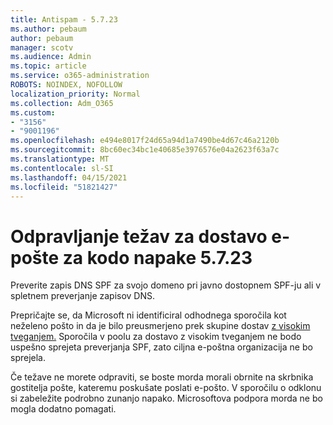 ```yaml
---
title: Antispam - 5.7.23
ms.author: pebaum
author: pebaum
manager: scotv
ms.audience: Admin
ms.topic: article
ms.service: o365-administration
ROBOTS: NOINDEX, NOFOLLOW
localization_priority: Normal
ms.collection: Adm_O365
ms.custom:
- "3156"
- "9001196"
ms.openlocfilehash: e494e8017f24d65a94d1a7490be4d67c46a2120b
ms.sourcegitcommit: 8bc60ec34bc1e40685e3976576e04a2623f63a7c
ms.translationtype: MT
ms.contentlocale: sl-SI
ms.lasthandoff: 04/15/2021
ms.locfileid: "51821427"
---
```

# <a name="fix-email-delivery-issues-for-error-code-5723"></a>Odpravljanje težav za dostavo e-pošte za kodo napake 5.7.23

Preverite zapis DNS SPF za svojo domeno pri javno dostopnem SPF-ju ali v spletnem preverjanje zapisov DNS.

Prepričajte se, da Microsoft ni identificiral odhodnega sporočila kot neželeno pošto in da je bilo preusmerjeno prek skupine dostav [z visokim tveganjem.](https://docs.microsoft.com/microsoft-365/security/office-365-security/high-risk-delivery-pool-for-outbound-messages) Sporočila v poolu za dostavo z visokim tveganjem ne bodo uspešno sprejeta preverjanja SPF, zato ciljna e-poštna organizacija ne bo sprejela.

Če težave ne morete odpraviti, se boste morda morali obrnite na skrbnika gostitelja pošte, kateremu poskušate poslati e-pošto. V sporočilu o odklonu si zabeležite podrobno zunanjo napako. Microsoftova podpora morda ne bo mogla dodatno pomagati.
